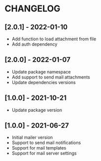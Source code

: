 # CHANGELOG

## [2.0.1] - 2022-01-10

- Add function to load attachment from file
- Add auth dependency

## [2.0.0] - 2022-01-07

- Update package namespace
- Add support to send mail attachments
- Update dependencies versions

## [1.0.0] - 2021-10-21

- Update package version

## [1.0.0] - 2021-06-27

- Initial mailer version
- Support to send mail notifications
- Support for mail templates
- Support for mail server settings
